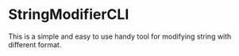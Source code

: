 # StringModifierCLI
This is a simple and easy to use handy tool for modifying string with different format.

